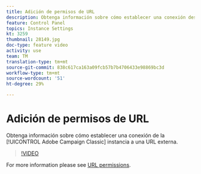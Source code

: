 ```yaml
---
title: Adición de permisos de URL
description: Obtenga información sobre cómo establecer una conexión desde la instancia de Adobe Campaign Classic a una URL externa.
feature: Control Panel
topics: Instance Settings
kt: 3259
thumbnail: 28149.jpg
doc-type: feature video
activity: use
team: TM
translation-type: tm+mt
source-git-commit: 838c617ca163a09fcb57b7b4706433e98869bc3d
workflow-type: tm+mt
source-wordcount: '51'
ht-degree: 29%

---
```



# Adición de permisos de URL

Obtenga información sobre cómo establecer una conexión de la [!UICONTROL Adobe Campaign Classic] instancia a una URL externa.

>[!VIDEO](https://video.tv.adobe.com/v/28149?quality=12)

For more information please see [URL permissions](https://docs.adobe.com/content/help/es-ES/control-panel/using/instances-settings/url-permissions.html).

